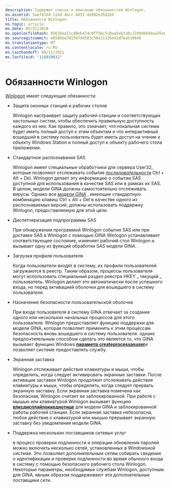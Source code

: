 ```yaml
---
description: Содержит список и описание обязанностей Winlogon.
ms.assetid: 5aef4164-11bd-4acc-b851-de982e35d2b5
title: Обязанности Winlogon
ms.topic: article
ms.date: 05/31/2018
ms.openlocfilehash: 6561bea11c48eb474c0ff56c5c0aa5ebfa0c22d9d6689aa55a6a208bbbc683e4
ms.sourcegitcommit: e858bbe701567d4583c50a11326e42d7ea51804b
ms.translationtype: MT
ms.contentlocale: ru-RU
ms.lasthandoff: 08/11/2021
ms.locfileid: "118919032"
---
```

# <a name="responsibilities-of-winlogon"></a>Обязанности Winlogon

[*Winlogon*](../secgloss/w-gly.md) имеет следующие обязанности:

-   Защита оконных станций и рабочих столов

    Winlogon настраивает защиту рабочей станции и соответствующих настольных систем, чтобы обеспечить правильную доступность каждого из них. Как правило, это означает, что локальная система будет иметь полный доступ к этим объектам и что интерактивный вошедший в систему пользователь будет иметь доступ на чтение к объекту Windows Station и полный доступ к объекту рабочего стола приложения.

-   Стандартное распознавание SAS

    Winlogon имеет специальные обработчики для сервера User32, которые позволяют отслеживать события [*последовательности*](../secgloss/s-gly.md) Ctrl + Alt + Del. Winlogon делает эту информацию о событии SAS доступной для использования в качестве SAS или в рамках их SAS. В целом, модели GINA должны самостоятельно отслеживать вирусы. Однако все [*модели GINA*](../secgloss/g-gly.md) , имеющие стандартную комбинацию клавиш Ctrl + Alt + Del в качестве одного из распознаваемых версий, должны использовать поддержку Winlogon, предоставляемую для этой цели.

-   Диспетчеризация подпрограммы SAS

    При обнаружении программой Winlogon события SAS или при доставке SAS в Winlogon с помощью GINA Winlogon устанавливает соответствующее состояние, изменяет рабочий стол Winlogon и вызывает одну из функций обработки SAS модели GINA.

-   Загрузка профиля пользователя

    Когда пользователи входят в систему, их профили пользователей загружаются в реестр. Таким образом, процессы пользователя могут использовать специальный раздел реестра HKEY \_ текущий \_ пользователь. Winlogon делает это автоматически после успешного входа, но перед активацией оболочки для вошедшего в систему пользователя.

-   Назначение безопасности пользовательской оболочке

    При входе пользователя в систему GINA отвечает за создание одного или нескольких начальных процессов для этого пользователя. Winlogon предоставляет функцию поддержки для модели GINA, которая позволяет применить к этим процессам безопасность вновь вошедшего в систему пользователя. однако предпочтительным способом сделать это является то, что GINA вызывает функцию Windows [**параметр createprocessasuser**](/windows/win32/api/processthreadsapi/nf-processthreadsapi-createprocessasusera)и позволяет системе предоставлять службу.

-   Экранная заставка

    Winlogon отслеживает действия клавиатуры и мыши, чтобы определить, когда следует активировать экранные заставки. После активации заставки Winlogon продолжит отслеживать действия клавиатуры и мыши, чтобы определить, когда следует прервать экранную заставку. Если экранная заставка помечена как безопасная, Winlogon считает ее заблокированной. При работе с мышью или клавиатурой Winlogon вызывает функцию [**влксдисплайлоккеднотице**](/windows/desktop/api/Winwlx/nf-winwlx-wlxdisplaylockednotice) для модели GINA и заблокированной работы рабочей станции. Если экранная заставка небезопасна, любое действие с клавиатурой или мышью прерывает экранную заставку без уведомления модели GINA.

-   Поддержка нескольких поставщиков сетевых услуг

    в процесс проверки подлинности и операции обновления паролей можно включить несколько сетей, установленных в Windowsной системе. Это позволяет дополнительным сетям собирать сведения о идентификации и проверке подлинности во время обычного входа в систему с помощью безопасного рабочего стола Winlogon. Некоторые параметры, необходимые службам Winlogon, доступным для GINA, явным образом поддерживают эти дополнительные поставщики сети.

 

 

